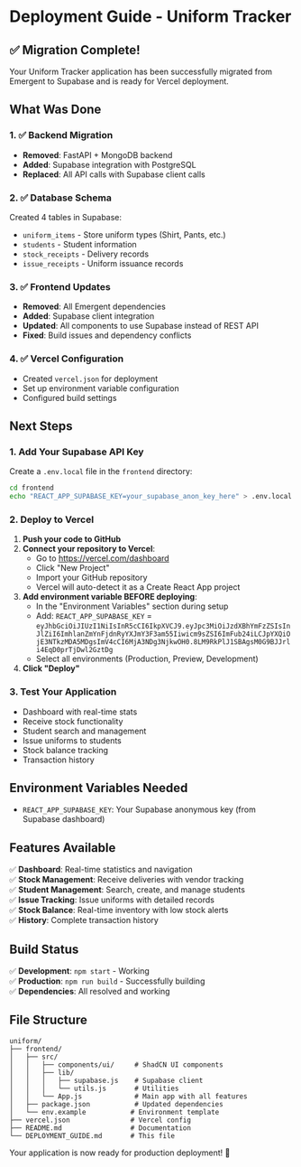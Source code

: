 # Deployment Guide - Uniform Tracker

## ✅ Migration Complete!

Your Uniform Tracker application has been successfully migrated from Emergent to Supabase and is ready for Vercel deployment.

## What Was Done

### 1. ✅ Backend Migration
- **Removed**: FastAPI + MongoDB backend
- **Added**: Supabase integration with PostgreSQL
- **Replaced**: All API calls with Supabase client calls

### 2. ✅ Database Schema
Created 4 tables in Supabase:
- `uniform_items` - Store uniform types (Shirt, Pants, etc.)
- `students` - Student information
- `stock_receipts` - Delivery records
- `issue_receipts` - Uniform issuance records

### 3. ✅ Frontend Updates
- **Removed**: All Emergent dependencies
- **Added**: Supabase client integration
- **Updated**: All components to use Supabase instead of REST API
- **Fixed**: Build issues and dependency conflicts

### 4. ✅ Vercel Configuration
- Created `vercel.json` for deployment
- Set up environment variable configuration
- Configured build settings

## Next Steps

### 1. Add Your Supabase API Key
Create a `.env.local` file in the `frontend` directory:
```bash
cd frontend
echo "REACT_APP_SUPABASE_KEY=your_supabase_anon_key_here" > .env.local
```

### 2. Deploy to Vercel
1. **Push your code to GitHub**
2. **Connect your repository to Vercel**:
   - Go to https://vercel.com/dashboard
   - Click "New Project"
   - Import your GitHub repository
   - Vercel will auto-detect it as a Create React App project
3. **Add environment variable BEFORE deploying**:
   - In the "Environment Variables" section during setup
   - Add: `REACT_APP_SUPABASE_KEY` = `eyJhbGciOiJIUzI1NiIsInR5cCI6IkpXVCJ9.eyJpc3MiOiJzdXBhYmFzZSIsInJlZiI6ImhlanZmYnFjdnRyYXJmY3F3am55Iiwicm9sZSI6ImFub24iLCJpYXQiOjE3NTkzMDA5MDgsImV4cCI6MjA3NDg3NjkwOH0.8LM9RkPlJ1SBAgsM0G9BJJrli4EqD0prTjDwl2GztDg`
   - Select all environments (Production, Preview, Development)
4. **Click "Deploy"**

### 3. Test Your Application
- Dashboard with real-time stats
- Receive stock functionality
- Student search and management
- Issue uniforms to students
- Stock balance tracking
- Transaction history

## Environment Variables Needed

- `REACT_APP_SUPABASE_KEY`: Your Supabase anonymous key (from Supabase dashboard)

## Features Available

✅ **Dashboard**: Real-time statistics and navigation  
✅ **Stock Management**: Receive deliveries with vendor tracking  
✅ **Student Management**: Search, create, and manage students  
✅ **Issue Tracking**: Issue uniforms with detailed records  
✅ **Stock Balance**: Real-time inventory with low stock alerts  
✅ **History**: Complete transaction history  

## Build Status

✅ **Development**: `npm start` - Working  
✅ **Production**: `npm run build` - Successfully building  
✅ **Dependencies**: All resolved and working  

## File Structure
```
uniform/
├── frontend/
│   ├── src/
│   │   ├── components/ui/     # ShadCN UI components
│   │   ├── lib/
│   │   │   ├── supabase.js    # Supabase client
│   │   │   └── utils.js       # Utilities
│   │   └── App.js             # Main app with all features
│   ├── package.json           # Updated dependencies
│   └── env.example           # Environment template
├── vercel.json               # Vercel config
├── README.md                 # Documentation
└── DEPLOYMENT_GUIDE.md       # This file
```

Your application is now ready for production deployment! 🚀
